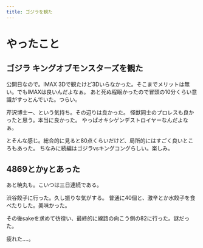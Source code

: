```yaml
---
title: ゴジラを観た
---
```


# やったこと

## ゴジラ キングオブモンスターズを観た

公開日なので。IMAX 3Dで観たけど3Dいらなかった。そこまでメリットは無い。でもIMAXは良いんだよなぁ。
あと死ぬ程眠かったので冒頭の10分くらい意識がすっとんでいた。つらい。

芹沢博士ー、という気持ち。その辺りは良かった。
怪獣同士のプロレスも良かったと思う。本当に良かった。
やっぱオキシゲンデストロイヤーなんだよなぁ。

とそんな感じ。総合的に見ると80点くらいだけど、局所的にはすごく良いところもあった。
ちなみに続編はゴジラvsキングコングらしい。楽しみ。

## 4869とかyとあった

あと暁丸も。こいつは三日連続である。

渋谷餃子に行った。久し振りな気がする。
普通に40個と、激辛とか水餃子を食べたりした。美味かった。

その後sakeを求めて彷徨い、最終的に線路の向こう側の82に行った。謎だった。

疲れた‥‥。
